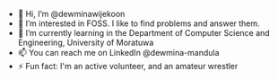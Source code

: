 - 👋 Hi, I’m @dewminawijekoon
- 👀 I’m interested in FOSS. I like to find problems and answer them.
- 🌱 I’m currently learning in the Department of Computer Science and Engineering, University of Moratuwa
- 📫 You can reach me on LinkedIn @dewmina-mandula
- ⚡ Fun fact: I'm an active volunteer, and an amateur wrestler

<!---
dewminawijekoon/dewminawijekoon is a ✨ special ✨ repository because its `README.md` (this file) appears on your GitHub profile.
You can click the Preview link to take a look at your changes.
--->
